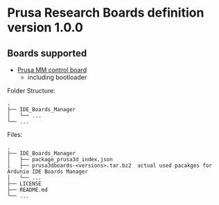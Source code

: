 # Prusa Research Boards definition version 1.0.0

## Boards supported
- [Prusa MM control board](https://github.com/prusa3d/MM-control-2.0)
  - including bootloader


Folder Structure:

    .
    ├── IDE_Boards_Manager
    │   └── ... 
    └── ...
    
Files:

    .
    ├── IDE_Boards_Manager
    │   ├── package_prusa3d_index.json
    │   ├── prusa3dboards-<versions>.tar.bz2  actual used pacakges for Ardunio IDE Boards Manager
    │   └── ...
    ├── LICENSE
    ├── README.md
    └── ...
